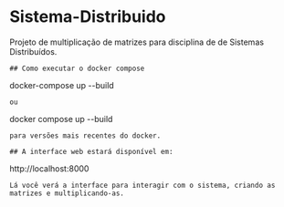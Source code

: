 # Sistema-Distribuido
Projeto de multiplicação de matrizes para disciplina de de Sistemas Distribuídos. 
```
## Como executar o docker compose
```
docker-compose up --build
```
ou
```
docker compose up --build
```
para versões mais recentes do docker.

## A interface web estará disponível em:
```
http://localhost:8000
```
Lá você verá a interface para interagir com o sistema, criando as matrizes e multiplicando-as.
